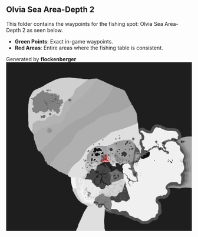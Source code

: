 ## Olvia Sea Area-Depth 2
This folder contains the waypoints for the fishing spot: Olvia Sea Area-Depth 2 as seen below.

- **Green Points**: Exact in-game waypoints.
- **Red Areas**: Entire areas where the fishing table is consistent.

Generated by **flockenberger**
![Olvia Sea Area-Depth 2](./Preview.png?raw=true "Olvia Sea Area-Depth 2")